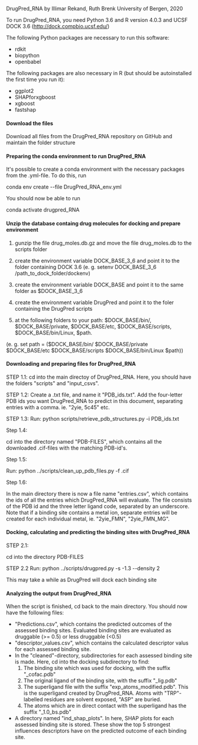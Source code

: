 DrugPred_RNA
by Illimar Rekand, Ruth Brenk
University of Bergen, 2020


To run DrugPred_RNA, you need Python 3.6 and R version 4.0.3 and UCSF DOCK 3.6 (http://dock.compbio.ucsf.edu/)

The following Python packages are necessary to run this software:

- rdkit
- biopython
- openbabel

The following packages are also necessary in R (but should be autoinstalled the first time you run it):

- ggplot2
- SHAPforxgboost
- xgboost
- fastshap


#### Download the files ########################################################

Download all files from the DrugPred_RNA repository on GitHub and maintain the folder structure

#### Preparing the conda environment to run DrugPred_RNA ########################################################

It's possible to create a conda environment with the necessary packages from the .yml-file. To do this, run

conda env create --file DrugPred_RNA_env.yml

You should now be able to run

conda activate drugpred_RNA

#### Unzip the database containg drug molecules for docking  and prepare environment  ########################################################

1) gunzip the file drug_moles.db.gz and move the file drug_moles.db to the scripts folder

2) create the environment variable DOCK_BASE_3_6 and point it to the folder containing DOCK 3.6 (e. g. setenv DOCK_BASE_3_6 /path_to_dock_folder/dockenv)

3) create the environment variable DOCK_BASE and point it to the same folder as $DOCK_BASE_3_6

4)  create the environment variable DrugPred and point it to the foler containing the DrugPred scripts

5) at the following folders to your path: $DOCK_BASE/bin/, $DOCK_BASE/private, $DOCK_BASE/etc, $DOCK_BASE/scripts, $DOCK_BASE/bin/Linux, $path.

(e. g. set path = ($DOCK_BASE/bin/ $DOCK_BASE/private $DOCK_BASE/etc $DOCK_BASE/scripts $DOCK_BASE/bin/Linux $path))


#### Downloading and preparing files for DrugPred_RNA ###########################################################

STEP 1.1:
cd into the main directoy of DrugPred_RNA. Here, you should have the folders "scripts" and "input_csvs".

STEP 1.2:
Create a .txt file, and name it "PDB_ids.txt". Add the four-letter
PDB ids you want DrugPred_RNA to predict in this document, separating entries with a comma. ie.
"2yie, 5c45" etc.

STEP 1.3:
Run:
python scripts/retrieve_pdb_structures.py -i PDB_ids.txt

Step 1.4:

cd into the directory named "PDB-FILES", which contains all the downloaded .cif-files with the matching PDB-id's.

Step 1.5:

Run:
python ../scripts/clean_up_pdb_files.py -f .cif

Step 1.6:

In the main directory there is now a file name "entries.csv", which contains the ids of all the entries which DrugPred_RNA will evaluate. The file consists of the PDB id and the three letter ligand code, separated by an underscore.
Note that if a binding site contains a metal ion, separate entries will be created for each individual metal, ie. "2yie_FMN", "2yie_FMN_MG". 

#### Docking, calculating and predicting the binding sites with DrugPred_RNA  ###################################

STEP 2.1:

cd into the directory PDB-FILES

STEP 2.2
Run:
python ../scripts/drugpred.py -s -1.3 --density 2

This may take a while as DrugPred will dock each binding site

#### Analyzing the output from DrugPred_RNA   ###################################################################

When the script is finished, cd back to the main directory. You should now have the following files:
 - "Predictions.csv", which contains the predicted outcomes of the assessed binding sites. Evaluated binding sites are evaluated as druggable (>= 0.5) or less druggable (<0.5)
 - "descriptor_values.csv", which contains the calculated descriptor valus for each assessed binding site.
 - In the "cleaned"-directory, subdirectories for each assessed binding site is made. Here, cd into the docking subdirectory to find:
	1. The binding site which was used for docking, with the suffix "_cofac.pdb"
	2. The original ligand of the binding site, with the suffix "_lig.pdb"
	3. The superligand file with the suffix "exp_atoms_modified.pdb".
	   This is the superligand created by DrugPred_RNA. 
   	   Atoms with "TRP"-labelled residues are solvent exposed, "ASP" are buried.
	4. The atoms which are in direct contact with the superligand has the suffix "_1.0_bs.pdb"
 - A directory named "ind_shap_plots". In here, SHAP plots for each assessed binding site is stored. These show the top 5 strongest influences descriptors have on the predicted outcome of each binding site.
